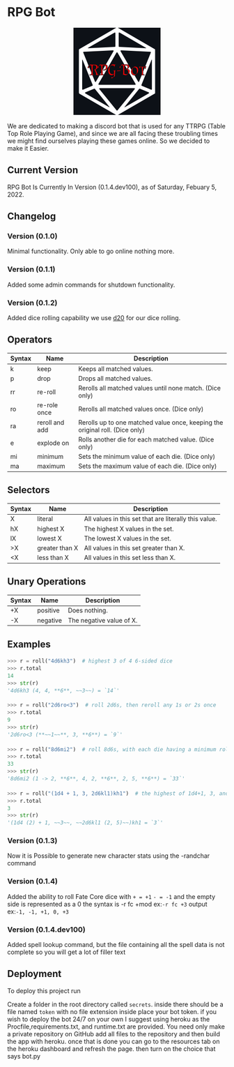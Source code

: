 
# RPG Bot

<p align="center">
    <img src="resources/pictures/brand1.png" alt="Image" width="200" height="200" />
</p>

We are dedicated to making a discord bot
that is used for any TTRPG (Table Top Role Playing Game),
and since we are all facing these troubling times we might find
ourselves playing these games online. So we
decided to make it Easier.

## Current Version

RPG Bot Is Currently In Version (0.1.4.dev100), as of
Saturday, Febuary 5, 2022.

## Changelog

### Version (0.1.0)

Minimal functionality. Only able to go online
nothing more.

### Version (0.1.1)

Added some admin commands for shutdown functionality.

### Version (0.1.2)

Added dice rolling capability
we use [d20](https://pypi.org/project/d20/) for our dice rolling.

## Operators

| Syntax | Name | Description |
|---|---|---|
| k | keep | Keeps all matched values. |
| p | drop | Drops all matched values. |
| rr | re-roll | Rerolls all matched values until none match. (Dice only) |
| ro | re-role once | Rerolls all matched values once. (Dice only) |
| ra | reroll and add | Rerolls up to one matched value once, keeping the original roll. (Dice only) |
| e | explode on | Rolls another die for each matched value. (Dice only) |
| mi | minimum | Sets the minimum value of each die. (Dice only) |
| ma | maximum | Sets the maximum value of each die. (Dice only) |

## Selectors

| Syntax | Name | Description |
|---|---|---|
| X | literal | All values in this set that are literally this value. |
| hX | highest X | The highest X values in the set. |
| lX | lowest X | The lowest X values in the set. |
| >X | greater than X | All values in this set greater than X. |
| <X | less than X | All values in this set less than X. |

## Unary Operations

| Syntax | Name | Description |
|---|---|---|
| +X | positive | Does nothing. |
| -X | negative | The negative value of X. |

## Examples

```py
>>> r = roll("4d6kh3")  # highest 3 of 4 6-sided dice
>>> r.total
14
>>> str(r)
'4d6kh3 (4, 4, **6**, ~~3~~) = `14`'

>>> r = roll("2d6ro<3")  # roll 2d6s, then reroll any 1s or 2s once
>>> r.total
9
>>> str(r)
'2d6ro<3 (**~~1~~**, 3, **6**) = `9`'

>>> r = roll("8d6mi2")  # roll 8d6s, with each die having a minimum roll of 2
>>> r.total
33
>>> str(r)
'8d6mi2 (1 -> 2, **6**, 4, 2, **6**, 2, 5, **6**) = `33`'

>>> r = roll("(1d4 + 1, 3, 2d6kl1)kh1")  # the highest of 1d4+1, 3, and the lower of 2 d6s
>>> r.total
3
>>> str(r)
'(1d4 (2) + 1, ~~3~~, ~~2d6kl1 (2, 5)~~)kh1 = `3`'
```

### Version (0.1.3)

Now it is Possible to generate new character stats using the -randchar command

### Version (0.1.4)

Added the ability to roll Fate Core dice with `+ = +1` `- = -1` and the empty side is represented as a 0 the syntax is -r fc +mod  ex:`-r fc +3` output ex:`-1, -1, +1, 0, +3`

### Version (0.1.4.dev100)

Added spell lookup command, but the file containing all the spell data is not complete
so you will get a lot of filler text

## Deployment

To deploy this project run

Create a folder in the root directory called `secrets`.
inside there should be a file named `token` with no file extension
inside place your bot token. if you wish to deploy the bot 24/7 on your own
I suggest using heroku as the Procfile,requirements.txt, and runtime.txt are provided.
You need only make a private repository on GitHub add all files to the repository and then build the app with heroku.
once that is done you can go to the resources tab on the heroku dashboard and refresh the page.
then turn on the choice that says bot.py
